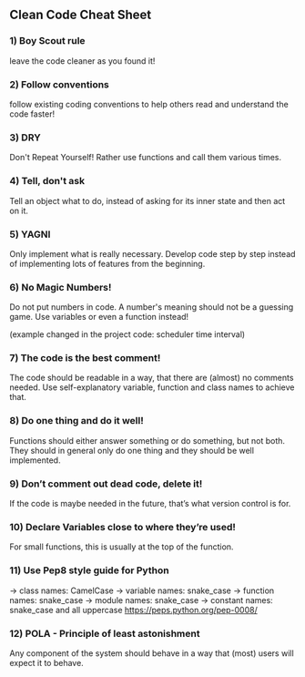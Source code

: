 ## Clean Code Cheat Sheet

### 1) Boy Scout rule
leave the code cleaner as you found it!

### 2) Follow conventions
follow existing coding conventions
to help others read and understand the code faster!

### 3) DRY
Don't Repeat Yourself! 
Rather use functions and call them various times.

### 4) Tell, don't ask
Tell an object what to do, 
instead of asking for its inner state and then act on it.

### 5) YAGNI
Only implement what is really necessary. 
Develop code step by step instead of implementing 
lots of features from the beginning.

### 6) No Magic Numbers!
Do not put numbers in code. 
A number's meaning should not be a guessing game.
Use variables or even a function instead!

(example changed in the project code: scheduler time interval)

### 7) The code is the best comment!
The code should be readable in a way, that there are (almost) no comments needed.
Use self-explanatory variable, function and class names to achieve that.

### 8) Do one thing and do it well!
Functions should either answer something or do something, but not both.
They should in general only do one thing and they should be well implemented.

### 9) Don’t comment out dead code, delete it!
If the code is maybe needed in the future, 
that’s what version control is for.

### 10) Declare Variables close to where they’re used! 
For small functions, this is usually at the top of the function.

### 11) Use Pep8 style guide for Python
-> class names: CamelCase
-> variable names: snake_case
-> function names: snake_case
-> module names: snake_case
-> constant names: snake_case and all uppercase
https://peps.python.org/pep-0008/

### 12) POLA - Principle of least astonishment
Any component of the system should behave in a way 
that (most) users will expect it to behave.